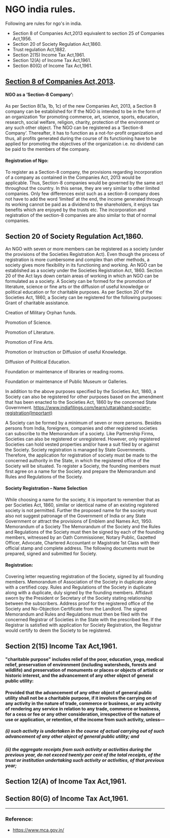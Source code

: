 # NGO india rules.

Following are rules for ngo's in india.

* Section 8 of Companies Act,2013 equivalent to section 25 of Companies Act,1956.
* Section 20 of Society Regulation Act,1860.
* Trust regulation Act,1882.
* Section 2(15) Income Tax Act,1961.  
* Section 12(A) of Income Tax Act,1961.
* Section 80(G) of Income Tax Act,1961.

## [Section 8 of Companies Act,2013](https://www.mca.gov.in/SearchableActs/Section8.htm).

#### NGO as a ‘Section-8 Company’:
As per Section 8(1a, 1b, 1c) of the new Companies Act, 2013, a Section 8 company can be established for If the NGO is intended to be in the form of an organization ‘for promoting commerce, art, science, sports, education, research, social welfare, religion, charity, protection of the environment or any such other object. The NGO can be registered as a ‘Section-8 Company’. Thereafter, it has to function as a not-for-profit organization and thus, all profits generated during the course of its functioning have to be applied for promoting the objectives of the organization i.e. no dividend can be paid to the members of the company. 

#### Registration of Ngo:
To register as a Section-8 company, the provisions regarding incorporation of a company as contained in the Companies Act, 2013 would be applicable. Thus, Section-8 companies would be governed by the same act throughout the country. In this sense, they are very similar to other limited companies. Only few differences exist such as a section-8 company does not have to add the word ‘limited’ at the end, the income generated through its working cannot be paid as a dividend to the shareholders, it enjoys tax benefits which are enjoyed by the trusts etc. The incorporation and registration of the section-8 companies are also similar to that of normal companies.



## Section 20 of Society Regulation Act,1860.

 An NGO with seven or more members can be registered as a society (under the provisions of the Societies Registration Act). Even though the process of registration is more cumbersome and complex than other methods, a society gives more flexibility in its functioning and working.
 An NGO can be established as a society under the Societies Registration Act, 1860. Section 20 of the Act lays down certain areas of working in which an NGO can be formulated as a society.
A Society can be formed for the promotion of literature, science or fine arts or the diffusion of useful knowledge or political education or for charitable purposes. As per Section 20 of the Societies Act, 1860, a Society can be registered for the following purposes:
Grant of charitable assistance.

Creation of Military Orphan funds.

Promotion of Science.

Promotion of Literature.

Promotion of Fine Arts.

Promotion or Instruction or Diffusion of useful Knowledge.

Diffusion of Political Education.

Foundation or maintenance of libraries or reading rooms.

Foundation or maintenance of Public Museum or Galleries.

In addition to the above purposes specified by the Societies Act, 1860, a Society can also be registered for other purposes based on the amendment that has been enacted to the Societies Act, 1860 by the concerned State Government.
https://www.indiafilings.com/learn/uttarakhand-society-registration(Important) 

A Society can be formed by a minimum of seven or more persons. Besides persons from India, foreigners, companies and other registered societies can subscribe to the Memorandum of a society. Like Partnership Firms, Societies can also be registered or unregistered. However, only registered Societies can hold vested properties and/or have a suit filed by or against the Society.
Society registration is managed by State Governments. Therefore, the application for registration of society must be made to the concerned authority in the State, in which the registered office of the Society will be situated.
To register a Society, the founding members must first agree on a name for the Society and prepare the Memorandum and Rules and Regulations of the Society.

 #### Society Registration – Name Selection
 While choosing a name for the society, it is important to remember that as per Societies Act, 1860, similar or identical name of an existing registered society is not permitted. Further the proposed name for the society must also not suggest patronage of the Government of India or any State Government or attract the provisions of Emblem and Names Act, 1950.
Memorandum of a Society
The Memorandum of the Society and the Rules and Regulations of the Society must then be signed by each of the founding members, witnessed by an Oath Commissioner, Notary Public, Gazetted Officer, Advocate, Chartered Accountant or Magistrate 1st Class with their official stamp and complete address. The following documents must be prepared, signed and submitted for Society.

#### Registration: 
Covering letter requesting registration of the Society, signed by all founding members.
Memorandum of Association of the Society in duplicate along with a certified copy.
Rules and Regulations of the Society in duplicate along with a duplicate, duly signed by the founding members.
Affidavit sworn by the President or Secretary of the Society stating relationship between the subscribers.
Address proof for the registered office of the Society and No-Objection Certificate from the Landlord.
The signed Memorandum and Rules and Regulations must then be filed with the concerned Registrar of Societies in the State with the prescribed fee. If the Registrar is satisfied with application for Society Registration, the Registrar would certify to deem the Society to be registered.


## Section 2(15) Income Tax Act,1961.
#### "charitable purpose" includes relief of the poor, education, yoga, medical relief, preservation of environment (including watersheds, forests and wildlife) and preservation of monuments or places or objects of artistic or historic interest, and the advancement of any other object of general public utility:
#### Provided that the advancement of any other object of general public utility shall not be a charitable purpose, if it involves the carrying on of any activity in the nature of trade, commerce or business, or any activity of rendering any service in relation to any trade, commerce or business, for a cess or fee or any other consideration, irrespective of the nature of use or application, or retention, of the income from such activity, unless—
 ##### (i) such activity is undertaken in the course of actual carrying out of such advancement of any other object of general public utility; and
 ##### (ii) the aggregate receipts from such activity or activities during the previous year, do not exceed twenty per cent of the total receipts, of the trust or institution undertaking such activity or activities, of that previous year;
 
## Section 12(A) of Income Tax Act,1961.


## Section 80(G) of Income Tax Act,1961.


---


### Reference:
* https://www.mca.gov.in/
